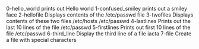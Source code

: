 0-hello_world prints out Hello world
1-confused_smiley prints out a smiley face
2-hellofile Displays contents of the /etc/passwd file
3-twofiles Displays contents of these two files /etc/hosts /etc/passwd
4-lastlines Prints out the last 10 lines of the file /etc/passwd
5-firstlines Prints out first 10 lines of the file /etc/passwd
6-third_line Display the third line of a file iacta
7-file Create a file with special characters

